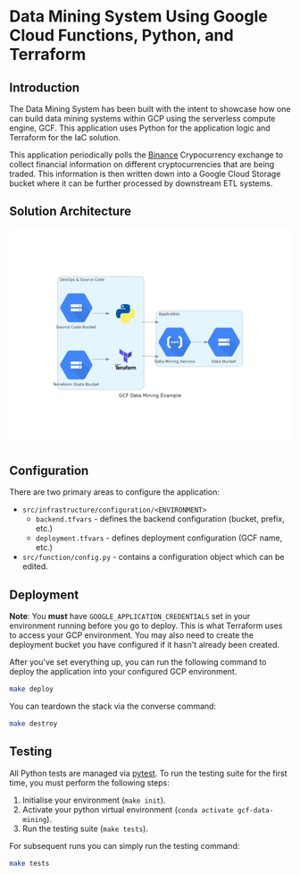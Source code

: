# Data Mining System Using Google Cloud Functions, Python, and Terraform

## Introduction
The Data Mining System has been built with the intent to showcase how one can
build data mining systems within GCP using the serverless compute engine,
GCF. This application uses Python for the application logic and Terraform for
the IaC solution.

This application periodically polls the [Binance](https://www.binance.com/en) 
Crypocurrency exchange to collect financial information on different 
cryptocurrencies that are being traded. This information is then written down
into a Google Cloud Storage bucket where it can be further processed by 
downstream ETL systems.

## Solution Architecture
![Solution Architecture Diagram](docs/diagram.png)

## Configuration
There are two primary areas to configure the application:

- `src/infrastructure/configuration/<ENVIRONMENT>`
    - `backend.tfvars` - defines the backend configuration (bucket, prefix, etc.)
    - `deployment.tfvars` - defines deployment configuration (GCF name, etc.)
- `src/function/config.py` - contains a configuration object which can be edited.

## Deployment
**Note**: You **must** have `GOOGLE_APPLICATION_CREDENTIALS` set in your 
environment running before you go to deploy. This is what Terraform uses to
access your GCP environment. You may also need to create the deployment bucket 
you have configured if it hasn't already been created.

After you've set everything up, you can run the following command to deploy the
application into your configured GCP environment.

```bash
make deploy
```

You can teardown the stack via the converse command:

```bash
make destroy
```

## Testing
All Python tests are managed via [pytest](https://docs.pytest.org/en/stable/). 
To run the testing suite for the first time, you must perform the following 
steps:

1. Initialise your environment (`make init`).
2. Activate your python virtual environment (`conda activate gcf-data-mining`).
3. Run the testing suite (`make tests`).

For subsequent runs you can simply run the testing command:

```bash
make tests
```